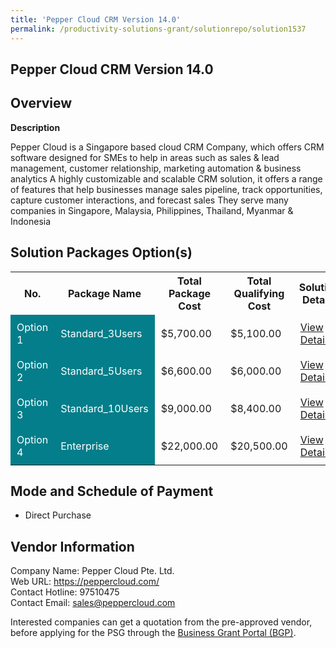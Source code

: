 ```yaml
---
title: 'Pepper Cloud CRM Version 14.0'
permalink: /productivity-solutions-grant/solutionrepo/solution1537
---
```


## Pepper Cloud CRM Version 14.0

## Overview

**Description**

Pepper Cloud is a Singapore based cloud CRM Company, which offers CRM software designed for SMEs to help in areas such as sales & lead management, customer relationship, marketing automation & business analytics
A highly customizable and scalable CRM solution, it offers a range of features that help businesses manage sales pipeline, track opportunities, capture customer interactions, and forecast sales
They serve many companies in Singapore, Malaysia, Philippines, Thailand, Myanmar & Indonesia

## Solution Packages Option(s)

<table>
<tr>
<th><b>No.</b></th>
<th><b>Package Name</b></th>
<th><b>Total Package Cost</b></th>
<th><b>Total Qualifying Cost</b></th>
<th><b>Solution Details</b></th>
</tr>
<tr>
<td style='padding: 10px; background-color: #037E8A; color: #FFFFFF;'>Option 1</td>
<td style='padding: 10px; background-color: #037E8A; color: #FFFFFF;'>Standard_3Users</td>
<td style='padding: 10px;'>$5,700.00</td>
<td style='padding: 10px;'>$5,100.00</td>
<td style='padding: 10px;'><a href='/images/psg/Pepper_Cloud_CRM_07092023_Desensitised_Annex_3_Part1.pdf' target='_blank'>View Details</a></td>
</tr>
<tr>
<td style='padding: 10px; background-color: #037E8A; color: #FFFFFF;'>Option 2</td>
<td style='padding: 10px; background-color: #037E8A; color: #FFFFFF;'>Standard_5Users</td>
<td style='padding: 10px;'>$6,600.00</td>
<td style='padding: 10px;'>$6,000.00</td>
<td style='padding: 10px;'><a href='/images/psg/Pepper_Cloud_CRM_07092023_Desensitised_Annex_3_Part2.pdf' target='_blank'>View Details</a></td>
</tr>
<tr>
<td style='padding: 10px; background-color: #037E8A; color: #FFFFFF;'>Option 3</td>
<td style='padding: 10px; background-color: #037E8A; color: #FFFFFF;'>Standard_10Users</td>
<td style='padding: 10px;'>$9,000.00</td>
<td style='padding: 10px;'>$8,400.00</td>
<td style='padding: 10px;'><a href='/images/psg/Pepper_Cloud_CRM_07092023_Desensitised_Annex_3_Part3.pdf' target='_blank'>View Details</a></td>
</tr>
<tr>
<td style='padding: 10px; background-color: #037E8A; color: #FFFFFF;'>Option 4</td>
<td style='padding: 10px; background-color: #037E8A; color: #FFFFFF;'>Enterprise</td>
<td style='padding: 10px;'>$22,000.00</td>
<td style='padding: 10px;'>$20,500.00</td>
<td style='padding: 10px;'><a href='/images/psg/Pepper_Cloud_CRM_07092023_Desensitised_Annex_3_Part4.pdf' target='_blank'>View Details</a></td>
</tr>
</table>

## Mode and Schedule of Payment

 - Direct Purchase

## Vendor Information

 Company Name: Pepper Cloud Pte. Ltd.<br>Web URL: https://peppercloud.com/ <br>Contact Hotline: 97510475 <br>Contact Email: sales@peppercloud.com <br>

Interested companies can get a quotation from the pre-approved vendor, before applying for the PSG through the <a href='https://www.businessgrants.gov.sg/' target='_blank' rel='noopener'>Business Grant Portal (BGP)</a>.

<script src="/jquery/resize-tables.js"></script>
